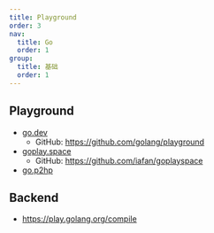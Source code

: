 ```yaml
---
title: Playground
order: 3
nav:
  title: Go
  order: 1
group:
  title: 基础
  order: 1
---
```


## Playground

- [go.dev](https://go.dev/play/)
    - GitHub: https://github.com/golang/playground
- [goplay.space](https://goplay.space/)
    - GitHub: https://github.com/iafan/goplayspace
- [go.p2hp](https://go.p2hp.com/play/)

## Backend

- https://play.golang.org/compile
